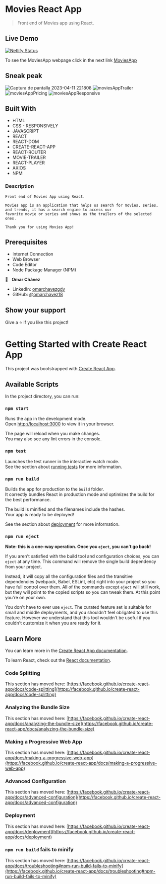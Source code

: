 # Movies React App

>Front end of Movies app using React.


## Live Demo
[![Netlify Status](https://api.netlify.com/api/v1/badges/47d6c8c7-2cf7-4d06-8958-569365b46010/deploy-status)](https://app.netlify.com/sites/moviesapptmdb/deploys)

To see the MoviesApp webpage click in the next link
[MoviesApp](https://moviesapptmdb.netlify.app)


## Sneak peak
![Captura de pantalla 2023-04-11 221808](https://user-images.githubusercontent.com/84557440/231353070-a5a893b2-bf67-4c3c-8cb4-f66e08907524.png)
![moviesAppTrailer](https://user-images.githubusercontent.com/84557440/231353161-3abe821d-c474-4fee-ac58-159d46a60695.png)
![moviesAppPricing](https://user-images.githubusercontent.com/84557440/231353168-b2093706-b2bf-4da2-ae92-e25bc9fae389.png)
![moviesAppResponsive](https://user-images.githubusercontent.com/84557440/231353170-5ee24b93-9377-42cd-9269-f772f2b555e5.png)

## Built With

- HTML
- CSS - RESPONSIVELY
- JAVASCRIPT
- REACT
- REACT-DOM
- CREATE-REACT-APP
- REACT-ROUTER
- MOVIE-TRAILER
- REACT-PLAYER
- AXIOS
- NPM

### Description

    Front end of Movies App using React.
    
    Movies app is an application that helps us search for movies, series, and trends, it has a search engine to access our
    favorite movie or series and shows us the trailers of the selected ones.

    Thank you for using Movies App!



## Prerequisites

  - Internet Connection
  - Web Browser
  - Code Editor 
  - Node Package Manager (NPM)
  

👤 &nbsp; **Omar Chávez**

- LinkedIn: [omarchavezgdv](https://www.linkedin.com/in/omarchavezgdv/)
- GitHub: [@omarchavez18](https://github.com/omarchavez18)

## Show your support

Give a ⭐️ if you like this project!





# Getting Started with Create React App

This project was bootstrapped with [Create React App](https://github.com/facebook/create-react-app).

## Available Scripts

In the project directory, you can run:

### `npm start`

Runs the app in the development mode.\
Open [http://localhost:3000](http://localhost:3000) to view it in your browser.

The page will reload when you make changes.\
You may also see any lint errors in the console.

### `npm test`

Launches the test runner in the interactive watch mode.\
See the section about [running tests](https://facebook.github.io/create-react-app/docs/running-tests) for more information.

### `npm run build`

Builds the app for production to the `build` folder.\
It correctly bundles React in production mode and optimizes the build for the best performance.

The build is minified and the filenames include the hashes.\
Your app is ready to be deployed!





See the section about [deployment](https://facebook.github.io/create-react-app/docs/deployment) for more information.

### `npm run eject`

**Note: this is a one-way operation. Once you `eject`, you can't go back!**

If you aren't satisfied with the build tool and configuration choices, you can `eject` at any time. This command will remove the single build dependency from your project.

Instead, it will copy all the configuration files and the transitive dependencies (webpack, Babel, ESLint, etc) right into your project so you have full control over them. All of the commands except `eject` will still work, but they will point to the copied scripts so you can tweak them. At this point you're on your own.

You don't have to ever use `eject`. The curated feature set is suitable for small and middle deployments, and you shouldn't feel obligated to use this feature. However we understand that this tool wouldn't be useful if you couldn't customize it when you are ready for it.

## Learn More

You can learn more in the [Create React App documentation](https://facebook.github.io/create-react-app/docs/getting-started).

To learn React, check out the [React documentation](https://reactjs.org/).

### Code Splitting

This section has moved here: [https://facebook.github.io/create-react-app/docs/code-splitting](https://facebook.github.io/create-react-app/docs/code-splitting)

### Analyzing the Bundle Size

This section has moved here: [https://facebook.github.io/create-react-app/docs/analyzing-the-bundle-size](https://facebook.github.io/create-react-app/docs/analyzing-the-bundle-size)

### Making a Progressive Web App

This section has moved here: [https://facebook.github.io/create-react-app/docs/making-a-progressive-web-app](https://facebook.github.io/create-react-app/docs/making-a-progressive-web-app)

### Advanced Configuration

This section has moved here: [https://facebook.github.io/create-react-app/docs/advanced-configuration](https://facebook.github.io/create-react-app/docs/advanced-configuration)

### Deployment

This section has moved here: [https://facebook.github.io/create-react-app/docs/deployment](https://facebook.github.io/create-react-app/docs/deployment)

### `npm run build` fails to minify

This section has moved here: [https://facebook.github.io/create-react-app/docs/troubleshooting#npm-run-build-fails-to-minify](https://facebook.github.io/create-react-app/docs/troubleshooting#npm-run-build-fails-to-minify)
